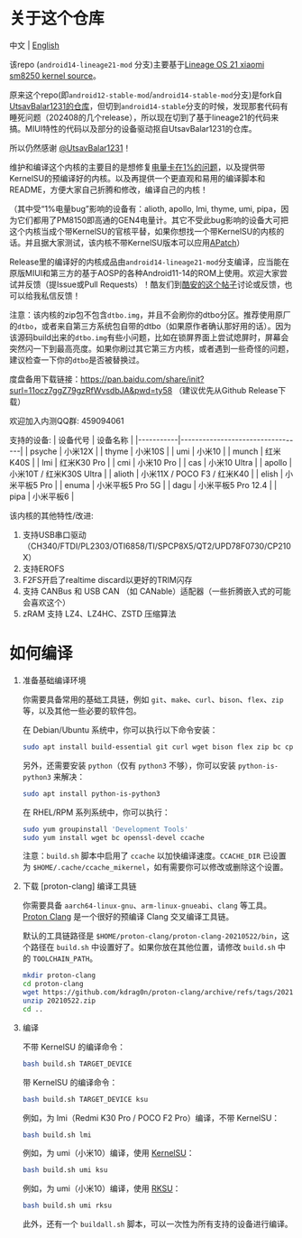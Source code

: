 # 关于这个仓库
中文 | [English](README.md)

该repo (`android14-lineage21-mod` 分支)主要基于[Lineage OS 21 xiaomi sm8250 kernel source](https://github.com/LineageOS/android_kernel_xiaomi_sm8250)。

原来这个repo(即`android12-stable-mod`/`android14-stable-mod`分支)是fork自[UtsavBalar1231的仓库](https://github.com/UtsavBalar1231/kernel_xiaomi_sm8250)，但切到`android14-stable`分支的时候，发现那套代码有睡死问题（202408的几个release），所以现在切到了基于lineage21的代码来搞。MIUI特性的代码以及部分的设备驱动抠自UtsavBalar1231的仓库。

所以仍然感谢 [@UtsavBalar1231](https://github.com/UtsavBalar1231/)！

维护和编译这个内核的主要目的是想修复[电量卡在1%的问题](https://github.com/liyafe1997/Xiaomi-fix-battery-one-percent)，以及提供带KernelSU的预编译好的内核。以及再提供一个更直观和易用的编译脚本和README，方便大家自己折腾和修改，编译自己的内核！

（其中受“1%电量bug”影响的设备有：alioth, apollo, lmi, thyme, umi, pipa，因为它们都用了PM8150即高通的GEN4电量计。其它不受此bug影响的设备大可把这个内核当成个带KernelSU的官核平替，如果你想找一个带KernelSU的内核的话。并且据大家测试，该内核不带KernelSU版本可以应用[APatch](https://github.com/bmax121/APatch)）

Release里的编译好的内核成品由`android14-lineage21-mod`分支编译，应当能在原版MIUI和第三方的基于AOSP的各种Android11-14的ROM上使用。欢迎大家尝试并反馈（提Issue或Pull Requests）！酷友们到[酷安的这个帖子](https://www.coolapk.com/feed/56813047)讨论或反馈，也可以给我私信反馈！

注意：该内核的zip包不包含`dtbo.img`，并且不会刷你的dtbo分区。推荐使用原厂的`dtbo`，或者来自第三方系统包自带的dtbo（如果原作者确认那好用的话）。因为该源码build出来的`dtbo.img`有些小问题，比如在锁屏界面上尝试熄屏时，屏幕会突然闪一下到最高亮度。如果你刷过其它第三方内核，或者遇到一些奇怪的问题，建议检查一下你的`dtbo`是否被替换过。

度盘备用下载链接：https://pan.baidu.com/share/init?surl=11ocz7ggZ79gzRfWvsdbJA&pwd=ty58 （建议优先从Github Release下载）

欢迎加入内测QQ群: 459094061

支持的设备:
| 设备代号  | 设备名称                           |
|-----------|----------------------------------|
| psyche    | 小米12X                           |
| thyme     | 小米10S                           |
| umi       | 小米10                            |
| munch     | 红米K40S                          |
| lmi       | 红米K30 Pro                       |
| cmi       | 小米10 Pro                        |
| cas       | 小米10 Ultra                      |
| apollo    | 小米10T / 红米K30S Ultra          |
| alioth    | 小米11X / POCO F3 / 红米K40       |
| elish     | 小米平板5 Pro                     |
| enuma     | 小米平板5 Pro 5G                  |
| dagu      | 小米平板5 Pro 12.4                |
| pipa      | 小米平板6                         |

该内核的其他特性/改进:
1. 支持USB串口驱动（CH340/FTDI/PL2303/OTI6858/TI/SPCP8X5/QT2/UPD78F0730/CP210X）
2. 支持EROFS
3. F2FS开启了realtime discard以更好的TRIM闪存
4. 支持 CANBus 和 USB CAN （如 CANable）适配器（一些折腾嵌入式的可能会喜欢这个）
5. zRAM 支持 LZ4、LZ4HC、ZSTD 压缩算法

# 如何编译

1. 准备基础编译环境
   
    你需要具备常用的基础工具链，例如 `git`、`make`、`curl`、`bison`、`flex`、`zip` 等，以及其他一些必要的软件包。
    
    在 Debian/Ubuntu 系统中，你可以执行以下命令安装：
    
    ```bash
    sudo apt install build-essential git curl wget bison flex zip bc cpio libssl-dev ccache
    ```
    
    另外，还需要安装 `python`（仅有 `python3` 不够），你可以安装 `python-is-python3` 来解决：
    
    ```bash
    sudo apt install python-is-python3
    ```
    
    在 RHEL/RPM 系列系统中，你可以执行：
    
    ```bash
    sudo yum groupinstall 'Development Tools'
    sudo yum install wget bc openssl-devel ccache
    ```
    
    注意：`build.sh` 脚本中启用了 `ccache` 以加快编译速度。`CCACHE_DIR` 已设置为 `$HOME/.cache/ccache_mikernel`，如有需要你可以修改或删除这个设置。
    
2. 下载 [proton-clang] 编译工具链
   
    你需要具备 `aarch64-linux-gnu`、`arm-linux-gnueabi`、`clang` 等工具。[Proton Clang](https://github.com/kdrag0n/proton-clang/) 是一个很好的预编译 Clang 交叉编译工具链。
    
    默认的工具链路径是 `$HOME/proton-clang/proton-clang-20210522/bin`，这个路径在 `build.sh` 中设置好了。如果你放在其他位置，请修改 `build.sh` 中的 `TOOLCHAIN_PATH`。
    
    ```bash
    mkdir proton-clang
    cd proton-clang
    wget https://github.com/kdrag0n/proton-clang/archive/refs/tags/20210522.zip
    unzip 20210522.zip
    cd ..
    ```
    
3. 编译
   
    不带 KernelSU 的编译命令：
    
    ```bash
    bash build.sh TARGET_DEVICE
    ```
    
    带 KernelSU 的编译命令：
    
    ```bash
    bash build.sh TARGET_DEVICE ksu
    ```
    
    例如，为 lmi（Redmi K30 Pro / POCO F2 Pro）编译，不带 KernelSU：
    
    ```bash
    bash build.sh lmi
    ```
    
    例如，为 umi（小米10）编译，使用 [KernelSU](https://github.com/tiann/KernelSU)：
    
    ```bash
    bash build.sh umi ksu
    ```
    
    例如，为 umi（小米10）编译，使用 [RKSU](https://github.com/rsuntk/KernelSU)：
    
    ```bash
    bash build.sh umi rksu
    ```
    
    此外，还有一个 `buildall.sh` 脚本，可以一次性为所有支持的设备进行编译。
